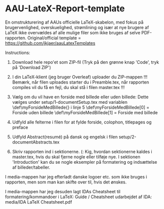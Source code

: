 # AAU-LateX-Report-template
En omstrukturering af AAUs officielle LaTeX-skabelon, med fokus på brugervenlighed, overskuelighed, strømlining og især at nye brugere af LaTeX ikke overvældes af alle mulige filer som ikke bruges af selve PDF-rapporten.
Original/official template = https://github.com/jkjaer/aauLatexTemplates

Instructions:
1. Download hele repo'et som ZIP-fil (Tryk på den grønne knap 'Code', tryk på 'Download ZIP')

2. I din LaTeX-klient (jeg bruger Overleaf) uploader du ZIP-mappen
!!! Bemærk, når filen uploades starter du i Preamble.tex, når rapporten compiles vil du få en fejl, du skal stå i filen master.tex !!!

3. Vælg om du vil have en forside med billede eller uden billede:
Dette vælges under setup/1-documentSetup.tex med variablen \def\myForsideMedBillede{} i linje 5
\def\myForsideMedBillede[0] = Forside uden billede
\def\myForsideMedBillede[1] = Forside med billede

4. Udfyld alle felterne i filen for at fylde forside, colophon, titlepages og preface

5. Udfyld Abstract(resumé) på dansk og engelsk i filen setup/2-documentAbstracts.tex

6. Skriv rapporten ind i sektionerne. (:
Kig, hvordan sektionerne kaldes i master.tex, hvis du skal fjerne nogle eller tilføje nye.
I sektionen 'Introduction' kan du se nogle eksempler på formatering og indsættelse af billeder/tabeller.

I media-mappen har jeg efterladt danske logoer etc. som ikke bruges i rapporten, men som man kan skifte over til, hvis det ønskes.

I media-mappen har jeg desuden lagt IDAs Cheatsheet til formatering/kommandoer i LaTeX:
Guide / Cheatsheet udarbejdet af IDA: media/IDA LaTeX Cheatsheet.pdf
